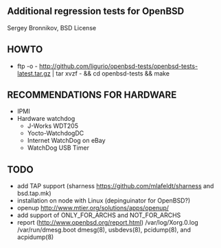 Additional regression tests for OpenBSD 
---------------------------------------

Sergey Bronnikov, BSD License

HOWTO
-----

* ftp -o - http://github.com/ligurio/openbsd-tests/openbsd-tests-latest.tar.gz
		| tar xvzf - && cd openbsd-tests && make

RECOMMENDATIONS FOR HARDWARE
----------------------------

* IPMI
* Hardware watchdog
	* J-Works WDT205
	* Yocto-WatchdogDC
	* Internet WatchDog on eBay
	* WatchDog USB Timer

TODO
-----
* add TAP support (sharness https://github.com/mlafeldt/sharness and bsd.tap.mk)
* installation on node with Linux (depinguinator for OpenBSD?)
* openup http://www.mtier.org/solutions/apps/openup/
* add support of ONLY_FOR_ARCHS and NOT_FOR_ARCHS
* report (http://www.openbsd.org/report.html)
	/var/log/Xorg.0.log
	/var/run/dmesg.boot
	dmesg(8), usbdevs(8), pcidump(8), and acpidump(8)
